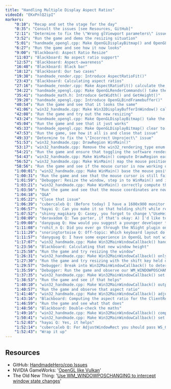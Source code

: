 ```yaml
---
title: "Handling Multiple Display Aspect Ratios"
videoId: "EKxPnlQ2ipI"
markers:
    "0:10": "Recap and set the stage for the day"
    "0:35": "Consult the issues [see Resources, GitHub]"
    "2:11": "Determine to fix the \"Wrong glViewport parameters\" issue"
    "3:52": "Run the game and demo the resizing situation"
    "5:01": "handmade_opengl.cpp: Make OpenGLDisplayBitmap() and OpenGLRenderCommands() pass the WindowWidth and WindowHeight to glViewport()"
    "6:27": "Run the game and see how it now looks"
    "9:00": "Blackboard: Aspect Ratio Resize"
    "11:03": "Blackboard: No aspect ratio support"
    "12:57": "Blackboard: Aspect-awareness"
    "16:48": "Blackboard: Black bar"
    "18:12": "Blackboard: Our two cases"
    "19:38": "handmade_render.cpp: Introduce AspectRatioFit()"
    "23:43": "Blackboard: Calculating aspect ratios"
    "27:16": "handmade_render.cpp: Make AspectRatioFit() calculate the optimal dimensions based on that fundamental aspect ratio"
    "34:22": "handmade_opengl.cpp: Make OpenGLRenderCommands() take the DrawRegion and pass it to glViewport()"
    "35:41": "handmade_math.h: Introduce GetWidth() and GetHeight()"
    "39:20": "handmade_opengl.cpp: Introduce OpenGLBindFramebuffer()"
    "40:54": "Run the game and see that it looks the same"
    "41:06": "win32_handmade.cpp: Make Win32DisplayBufferInWindow() call AspectRatioFit() to set the DrawRegion"
    "42:08": "Run the game and try out the new resizing"
    "43:24": "handmade_opengl.cpp: Make OpenGLDisplayBitmap() take the DrawRegion and pass it to OpenGLBindFramebuffer()"
    "45:04": "Run the game and see that it just works"
    "45:33": "handmade_opengl.cpp: Make OpenGLDisplayBitmap() clear to the ClearColor and prevent OpenGLRenderCommands() from drawing the outlines"
    "47:53": "Run the game, see how it all is and close that issue"
    "49:33": "Determine to fix the \"Incorrect Unproject\" issue"
    "51:53": "win32_handmade.cpp: DrawRegion WinMain()"
    "53:17": "win32_handmade.cpp: Remove the win32_rendering_type enum in favour of a single GlobalSoftwareRendering"
    "54:21": "Run the game and ensure that toggling the software renderer still works"
    "54:43": "win32_handmade.cpp: Make WinMain() compute DrawRegion early on and make all the appropriate functions take it"
    "56:52": "win32_handmade.cpp: Make WinMain() map the mouse position to the DrawRegion"
    "58:56": "Run the game and see if the mouse cursor is now working okay"
    "1:00:01": "win32_handmade.cpp: Make WinMain() base the mouse position on the RenderCommands dimensions"
    "1:00:31": "Run the game and see that the mouse cursor is still failing"
    "1:01:59": "Debugger: Resize the window, step in to WinMain() and inspect the MouseU and MouseV"
    "1:03:21": "win32_handmade.cpp: Make WinMain() correctly compute the MouseY"
    "1:03:56": "Run the game and see that the mouse coordinates are now being passed correctly"
    "1:04:18": "Q&A"
    "1:05:22": "Close that issue"
    "1:06:39": "cubercaleb Q: (Before today) I have a 1600x900 monitor and when I change the code to render at that resolution, both the UI picking and the collision detection for the player get all sorts of messed up, but I haven't tested that since you removed the free moving stuff"
    "1:06:57": "hayai Q: Can you make it so that holding shift while resizing the window makes it just scale at the intended aspect ratio?"
    "1:07:52": "shinny_magikarp Q: Casey, you forgot to change \"UseHeight\" to \"UseWidth\" on the second case of the black bar size's definition"
    "1:08:09": "deravadom Q: Two parter, if that's okay: A) I'd like to start working on a homemade 3D game engine of my own. How much of what you have done here transfers over? B) When do you define how long a second is in the game? How does the lighting work in regards to time?"
    "1:09:08": "danyguag Q: How would you suggest a younger developer to get into OpenGL and all of its useful extensions? [see Resources, NVIDIA GameWorks]"
    "1:11:08": "rohit_n Q: Did you ever go through the NSight plugin on stream?"
    "1:11:29": "snoringtortoise Q: Off-topic: Which keyboard layout do you use? Have you tried the various layouts? I've read that QWERTY can be a bit less efficient for programming, what do you think?"
    "1:11:57": "danyguag Q: I have some experience in OpenGL but not with the extensions"
    "1:17:07": "win32_handmade.cpp: Make Win32MainWindowCallback() handle fixed aspect ratio window resizing based on Raymond Chen's advice [see Resources, The Old New Thing]"
    "1:23:56": "Blackboard: Calculating that new window height"
    "1:25:58": "Run the game and try resizing the window"
    "1:26:31": "win32_handmade.cpp: Make Win32MainWindowCallback() only do aspect ratio constrained resize if the shift key is held down"
    "1:27:30": "Run the game and try resizing with the shift key held down"
    "1:29:57": "Debugger: Break into Win32MainWindowCallback() to determine what the cx and cy are, and investigate what is happening with the flicker"
    "1:35:59": "Debugger: Run the game and observe our WM_WINDOWPOSCHANGING output"
    "1:37:35": "win32_handmade.cpp: Make Win32MainWindowCallback() set the NewPos based on which coordinate is closer"
    "1:38:53": "Run the game and see if that helps"
    "1:40:10": "win32_handmade.cpp: Make Win32MainWindowCallback() output the aspect ratio"
    "1:40:57": "Run the game and observe that aspect ratio"
    "1:41:46": "win32_handmade.cpp: Make Win32MainWindowCallback() adjust the aspect ratio to ignore the window decorations"
    "1:43:16": "Blackboard: Computing the aspect ratio for the ClientRect"
    "1:46:59": "Run the game and see what that does"
    "1:48:56": "Blackboard: Double-check the maths"
    "1:49:16": "win32_handmade.cpp: Make Win32MainWindowCallback() compute the NewCx and NewCy differently"
    "1:50:41": "win32_handmade.cpp: Make Win32MainWindowCallback() set GetWindowRect, run the game and see that it works"
    "1:52:03": "hayai Q: Yes, it helps"
    "1:52:14": "cubercaleb Q: For AdjustWindowRect you should pass WS_OVERLAPPEDWINDOW which is different from WS_OVERLAPPED, although perhaps you meant that?"
    "1:52:43": "Wrap it up"
---
```


## Resources

* GitHub: [HandmadeHero/cpp Issues](https://github.com/HandmadeHero/cpp/issues)
* NVIDIA GameWorks: '[OpenGL like Vulkan](https://developer.nvidia.com/opengl-vulkan)'
* The Old New Thing: '[Use WM_WINDOWPOSCHANGING to intercept window state changes](https://blogs.msdn.microsoft.com/oldnewthing/20080116-00/?p=23803)'
